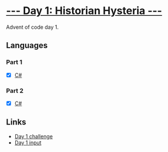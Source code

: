 # [--- Day 1: Historian Hysteria ---](https://adventofcode.com/2024/day/1)

Advent of code day 1.

## Languages

### Part 1

- [x] [C#](day-1-part1.csx)

### Part 2

- [x] [C#](day-1-part2.csx)

## Links

- [Day 1 challenge](https://adventofcode.com/2024/day/1)
- [Day 1 input](https://adventofcode.com/2024/day/1/input)
